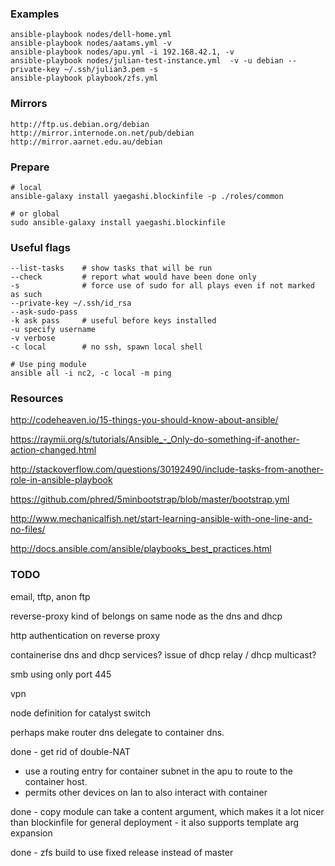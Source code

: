 
### Examples

```
ansible-playbook nodes/dell-home.yml
ansible-playbook nodes/aatams.yml -v
ansible-playbook nodes/apu.yml -i 192.168.42.1, -v
ansible-playbook nodes/julian-test-instance.yml  -v -u debian --private-key ~/.ssh/julian3.pem -s
ansible-playbook playbook/zfs.yml
```

### Mirrors
```
http://ftp.us.debian.org/debian
http://mirror.internode.on.net/pub/debian
http://mirror.aarnet.edu.au/debian
```

### Prepare
```
# local
ansible-galaxy install yaegashi.blockinfile -p ./roles/common

# or global
sudo ansible-galaxy install yaegashi.blockinfile
```

### Useful flags
```
--list-tasks    # show tasks that will be run
--check         # report what would have been done only
-s              # force use of sudo for all plays even if not marked as such
--private-key ~/.ssh/id_rsa
--ask-sudo-pass
-k ask pass     # useful before keys installed
-u specify username
-v verbose
-c local        # no ssh, spawn local shell

# Use ping module
ansible all -i nc2, -c local -m ping
```

### Resources

http://codeheaven.io/15-things-you-should-know-about-ansible/

https://raymii.org/s/tutorials/Ansible_-_Only-do-something-if-another-action-changed.html

http://stackoverflow.com/questions/30192490/include-tasks-from-another-role-in-ansible-playbook

https://github.com/phred/5minbootstrap/blob/master/bootstrap.yml

http://www.mechanicalfish.net/start-learning-ansible-with-one-line-and-no-files/

http://docs.ansible.com/ansible/playbooks_best_practices.html

### TODO


email, tftp, anon ftp

reverse-proxy kind of belongs on same node as the dns and dhcp

http authentication on reverse proxy

containerise dns and dhcp services? issue of dhcp relay / dhcp multicast?

smb using only port 445

vpn

node definition for catalyst switch

perhaps make router dns delegate to container dns.

done  - get rid of double-NAT
  - use a routing entry for container subnet in the apu to route to the container host.
  - permits other devices on lan to also interact with container

done - copy module can take a content argument, which makes it a lot nicer
            than blockinfile for general deployment
            - it also supports template arg expansion

done - zfs build to use fixed release instead of master

